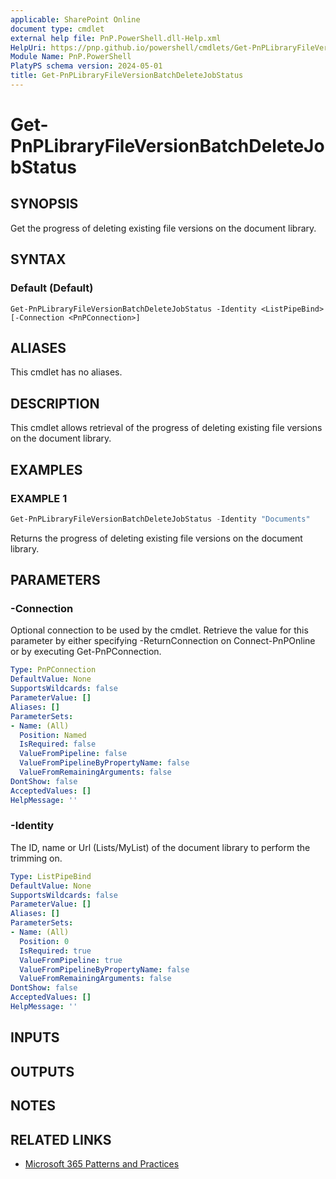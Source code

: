 ```yaml
---
applicable: SharePoint Online
document type: cmdlet
external help file: PnP.PowerShell.dll-Help.xml
HelpUri: https://pnp.github.io/powershell/cmdlets/Get-PnPLibraryFileVersionBatchDeleteJobStatus.html
Module Name: PnP.PowerShell
PlatyPS schema version: 2024-05-01
title: Get-PnPLibraryFileVersionBatchDeleteJobStatus
---
```


# Get-PnPLibraryFileVersionBatchDeleteJobStatus

## SYNOPSIS

Get the progress of deleting existing file versions on the document library.

## SYNTAX

### Default (Default)

```
Get-PnPLibraryFileVersionBatchDeleteJobStatus -Identity <ListPipeBind> [-Connection <PnPConnection>]
```

## ALIASES

This cmdlet has no aliases.

## DESCRIPTION

This cmdlet allows retrieval of the progress of deleting existing file versions on the document library.

## EXAMPLES

### EXAMPLE 1

```powershell
Get-PnPLibraryFileVersionBatchDeleteJobStatus -Identity "Documents"
```

Returns the progress of deleting existing file versions on the document library.

## PARAMETERS

### -Connection

Optional connection to be used by the cmdlet. Retrieve the value for this parameter by either specifying -ReturnConnection on Connect-PnPOnline or by executing Get-PnPConnection.

```yaml
Type: PnPConnection
DefaultValue: None
SupportsWildcards: false
ParameterValue: []
Aliases: []
ParameterSets:
- Name: (All)
  Position: Named
  IsRequired: false
  ValueFromPipeline: false
  ValueFromPipelineByPropertyName: false
  ValueFromRemainingArguments: false
DontShow: false
AcceptedValues: []
HelpMessage: ''
```

### -Identity

The ID, name or Url (Lists/MyList) of the document library to perform the trimming on.

```yaml
Type: ListPipeBind
DefaultValue: None
SupportsWildcards: false
ParameterValue: []
Aliases: []
ParameterSets:
- Name: (All)
  Position: 0
  IsRequired: true
  ValueFromPipeline: true
  ValueFromPipelineByPropertyName: false
  ValueFromRemainingArguments: false
DontShow: false
AcceptedValues: []
HelpMessage: ''
```

## INPUTS

## OUTPUTS

## NOTES

## RELATED LINKS

- [Microsoft 365 Patterns and Practices](https://aka.ms/m365pnp)
